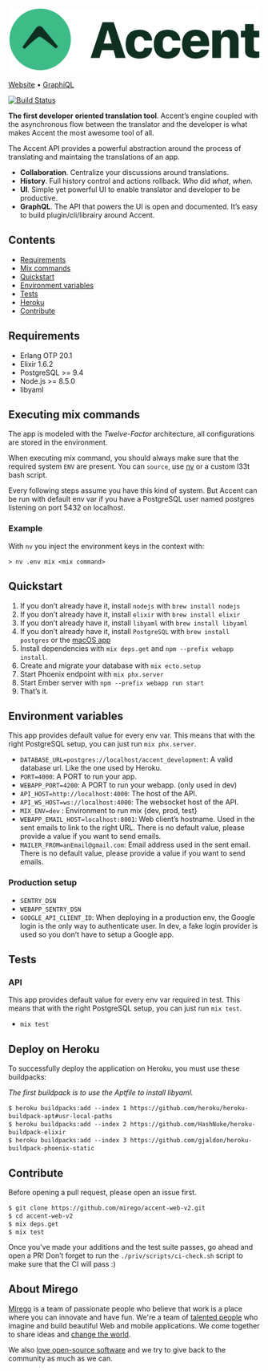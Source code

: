 <h3 align="center">
  <img src="logo.svg" alt="Accent Logo" width=500 />
</h3>

[Website](https://www.accent.reviews) • [GraphiQL](https://www.accent.reviews/documentation)

[![Build Status](https://travis-ci.org/mirego/accent.svg?branch=master)](https://travis-ci.org/mirego/accent)

**The first developer oriented translation tool**. Accent’s engine coupled with the asynchronous flow between the translator and the developer is what makes Accent the most awesome tool of all.

The Accent API provides a powerful abstraction around the process of translating and maintaing the translations of an app.

* **Collaboration**. Centralize your discussions around translations.
* **History**. Full history control and actions rollback. _Who_ did _what_, _when_.
* **UI**. Simple yet powerful UI to enable translator and developer to be productive.
* **GraphQL**. The API that powers the UI is open and documented. It’s easy to build plugin/cli/librairy around Accent.

## Contents

* [Requirements](#requirements)
* [Mix commands](#executing-mix-commands)
* [Quickstart](#quickstart)
* [Environment variables](#environment-variables)
* [Tests](#tests)
* [Heroku](#deploy-on-heroku)
* [Contribute](#contribute)

## Requirements

- Erlang OTP 20.1
- Elixir 1.6.2
- PostgreSQL >= 9.4
- Node.js >= 8.5.0
- libyaml

## Executing mix commands

The app is modeled with the _Twelve-Factor_  architecture, all configurations are stored in the environment.

When executing mix command, you should always make sure that the required system `ENV` are present. You can `source`, use [nv](https://github.com/jcouture/nv) or a custom l33t bash script.

Every following steps assume you have this kind of system.
But Accent can be run with default env var if you have a PostgreSQL user named postgres listening on port 5432 on localhost.

### Example

With `nv` you inject the environment keys in the context with:

```shell
> nv .env mix <mix command>

```

## Quickstart

  1. If you don’t already have it, install `nodejs` with `brew install nodejs`
  1. If you don’t already have it, install `elixir` with `brew install elixir`
  2. If you don’t already have it, install `libyaml` with `brew install libyaml`
  2. If you don’t already have it, install `PostgreSQL` with `brew install postgres` or the [macOS app](https://postgresapp.com/)
  3. Install dependencies with `mix deps.get` and `npm --prefix webapp install`.
  4. Create and migrate your database with `mix ecto.setup`
  5. Start Phoenix endpoint with `mix phx.server`
  5. Start Ember server with `npm --prefix webapp run start`
  6. That’s it.

## Environment variables

This app provides default value for every env var. This means that with the right PostgreSQL setup, you can just run `mix phx.server`.

- `DATABASE_URL=postgres://localhost/accent_development`: A valid database url. Like the one used by Heroku.
- `PORT=4000`: A PORT to run your app.
- `WEBAPP_PORT=4200`: A PORT to run your webapp. (only used in dev)
- `API_HOST=http://localhost:4000`: The host of the API.
- `API_WS_HOST=ws://localhost:4000`: The websocket host of the API.
- `MIX_ENV=dev` : Environment to run mix {dev, prod, test}
- `WEBAPP_EMAIL_HOST=localhost:8001`: Web client’s hostname. Used in the sent emails to link to the right URL. There is no default value, please provide a value if you want to send emails.
- `MAILER_FROM=anEmail@gmail.com`: Email address used in the sent email. There is no default value, please provide a value if you want to send emails.

### Production setup

- `SENTRY_DSN`
- `WEBAPP_SENTRY_DSN`
- `GOOGLE_API_CLIENT_ID`: When deploying in a production env, the Google login is the only way to authenticate user. In dev, a fake login provider is used so you don’t have to setup a Google app.

## Tests

### API

This app provides default value for every env var required in test. This means that with the right PostgreSQL setup, you can just run `mix test`.

- `mix test`

## Deploy on Heroku

To successfully deploy the application on Heroku, you must use these buildpacks:

_The first buildpack is to use the Aptfile to install libyaml._

```shell
$ heroku buildpacks:add --index 1 https://github.com/heroku/heroku-buildpack-apt#usr-local-paths
$ heroku buildpacks:add --index 2 https://github.com/HashNuke/heroku-buildpack-elixir
$ heroku buildpacks:add --index 3 https://github.com/gjaldon/heroku-buildpack-phoenix-static
```

## Contribute

Before opening a pull request, please open an issue first.

```shell
$ git clone https://github.com/mirego/accent-web-v2.git
$ cd accent-web-v2
$ mix deps.get
$ mix test
```

Once you've made your additions and the test suite passes, go ahead and open a PR!
Don’t forget to run the `./priv/scripts/ci-check.sh` script to make sure that the CI will pass :)

## About Mirego

[Mirego](http://mirego.com) is a team of passionate people who believe that work is a place where you can innovate and have fun. We're a team of [talented people](http://life.mirego.com) who imagine and build beautiful Web and mobile applications. We come together to share ideas and [change the world](http://mirego.org).

We also [love open-source software](http://open.mirego.com) and we try to give back to the community as much as we can.
